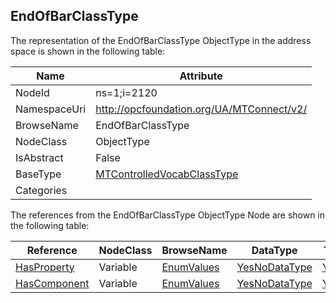 <!-- objecttype -->
## EndOfBarClassType
  
<!-- end of text -->
The representation of the EndOfBarClassType ObjectType in the address space is shown in the following table:  

|Name|Attribute|
|---|---|
|NodeId|ns=1;i=2120|
|NamespaceUri|http://opcfoundation.org/UA/MTConnect/v2/|
|BrowseName|EndOfBarClassType|
|NodeClass|ObjectType|
|IsAbstract|False|
|BaseType|[MTControlledVocabClassType](../../ObjectTypes/MTControlledVocabClassType/readme.md)|
|Categories||

The references from the EndOfBarClassType ObjectType Node are shown in the following table:  

|Reference|NodeClass|BrowseName|DataType|TypeDefinition|ModellingRule|
|---|---|---|---|---|---|
|[HasProperty](../../../Core/ReferenceTypes/HasProperty/readme.md)|Variable|[EnumValues](#EnumValues)|[YesNoDataType](../../DataTypes/YesNoDataType/readme.md)|[YesNoDataType](../../DataTypes/YesNoDataType/readme.md)|[Mandatory](../../../Core/Objects/Mandatory/readme.md)|
|[HasComponent](../../../Core/ReferenceTypes/HasComponent/readme.md)|Variable|[EnumValues](#EnumValues)|[YesNoDataType](../../DataTypes/YesNoDataType/readme.md)|[YesNoDataType](../../DataTypes/YesNoDataType/readme.md)|[Mandatory](../../../Core/Objects/Mandatory/readme.md)|


